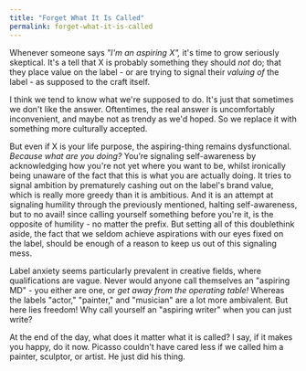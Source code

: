 ```yaml
---
title: "Forget What It Is Called"
permalink: forget-what-it-is-called
---
```


Whenever someone says *"I'm an aspiring X",* it's time to grow seriously skeptical. It's a tell that X is probably something they should *not* do; that they place value on the label - or are trying to signal their *valuing of* the label - as supposed to the craft itself.

I think we tend to know what we're supposed to do. It's just that sometimes we don't like the answer. Oftentimes, the real answer is uncomfortably inconvenient, and maybe not as trendy as we'd hoped. So we replace it with something more culturally accepted.

But even if X is your life purpose, the aspiring-thing remains dysfunctional. *Because what are you doing?* You’re signaling self-awareness by acknowledging how you're not yet where you want to be, whilst ironically being unaware of the fact that this is what you are actually doing. It tries to signal ambition by prematurely cashing out on the label's brand value, which is really more greedy than it is ambitious. And it is an attempt at signaling humility through the previously mentioned, halting self-awareness, but to no avail! since calling yourself something before you're it, is the opposite of humility - no matter the prefix. But setting all of this doublethink aside, the fact that we seldom achieve aspirations with our eyes fixed on the label, should be enough of a reason to keep us out of this signaling mess.

Label anxiety seems particularly prevalent in creative fields, where qualifications are vague. Never would anyone call themselves an "aspiring MD" - you either are one, or *get away from the operating table!* Whereas the labels "actor," "painter," and "musician" are a lot more ambivalent. But here lies freedom! Why call yourself an "aspiring writer" when you can just write?

At the end of the day, what does it matter what it is called? I say, if it makes you happy, do it now. Picasso couldn't have cared less if we called him a painter, sculptor, or artist. He just did his thing.
